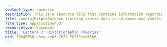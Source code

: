 ```yaml
---
content_type: resource
description: This is a resource file that contains information regarding lecture 3.
file: /media/https%3A/open-learning-course-data-rc.s3.amazonaws.com/es-256-the-coming-years-spring-2008/30840530e3eace6376f7767531eb65b0_MITES_256S08_Lec03.pdf
file_type: application/pdf
resourcetype: Document
title: 'Lecture 3: Historigraphic Theories'
uid: 30840530-e3ea-ce63-76f7-767531eb65b0
---
```

